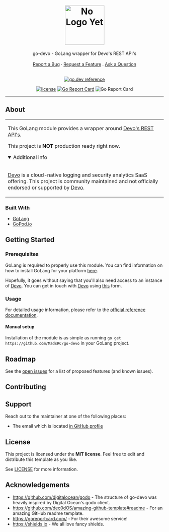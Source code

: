 <h1 align="center">
  <a href="https://github.com/MadsRC/go-devo">
    <img src="images/logo.svg" alt="No Logo Yet" width="125" height="125">
  </a>
</h1>

<div align="center">
  go-devo - GoLang wrapper for Devo's REST API's
  <br />
  <br />
  <a href="https://github.com/MadsRC/go-devo/issues/new?assignees=&labels=bug&title=bug%3A+">Report a Bug</a>
  ·
  <a href="https://github.com/MadsRC/go-devo/issues/new?assignees=&labels=enhancement&title=feat%3A+">Request a Feature</a>
  .
  <a href="https://github.com/MadsRC/go-devo/discussions">Ask a Question</a>
</div>

<div align="center">
<br />

[![go.dev reference](https://img.shields.io/badge/go.dev-reference-007d9c?logo=go&logoColor=white&style=for-the-badge)](https://pkg.go.dev/github.com/MadsRC/go-devo)

[![license](https://img.shields.io/github/license/dec0dOS/amazing-github-template.svg?style=flat)](LICENSE)
[![Go Report Card](https://goreportcard.com/badge/gojp/goreportcard?style=flat-square)](https://goreportcard.com/report/MadsRC/go-devo)
![Go Report Card](https://img.shields.io/github/go-mod/go-version/MadsRC/go-devo)

</div>

---

## About

<table>
<tr>
<td>

This GoLang module provides a wrapper around [Devo's REST API's](https://docs.devo.com/confluence/ndt/latest/api-reference).

This project is __NOT__ production ready right now.

<details open>
<summary>Additional info</summary>
<br>

[Devo](https://www.devo.com/) is a cloud-native logging and security analytics SaaS offering. This project is community maintained and not officially endorsed or supported by [Devo](https://www.devo.com/).

</details>

</td>
</tr>
</table>

### Built With

- [GoLang](https://go.dev/)
- [GoPod.io](https://gopod.io)

## Getting Started

### Prerequisites

GoLang is required to properly use this module. You can find information on how to install GoLang
for your platform [here](https://go.dev/doc/install).

Hopefully, it goes without saying that you'll also need access to an instance of
[Devo](https://devo.com). You can get in touch with [Devo](https://devo.com) using
[this](https://www.devo.com/contact/) form.

### Usage

For detailed usage information, please refer to the [official reference documentation](https://pkg.go.dev/github.com/MadsRC/go-devo).

#### Manual setup

Installation of the module is as simple as running `go get https://github.com/MadsRC/go-devo` in
your GoLang project.

## Roadmap

See the [open issues](https://github.com/MadsRC/go-devo/issues) for a list of proposed features (and known issues).

## Contributing

## Support

Reach out to the maintainer at one of the following places:

- The email which is located [in GitHub profile](https://github.com/MadsRC)

## License

This project is licensed under the **MIT license**. Feel free to edit and distribute this template as you like.

See [LICENSE](LICENSE) for more information.

## Acknowledgements

- <https://github.com/digitalocean/godo> - The structure of go-devo was heavily inspired by Digital Ocean's godo client.
- <https://github.com/dec0dOS/amazing-github-template#readme> - For an amazing GitHub readme template.
- <https://goreportcard.com/> - For their awesome service!
- <https://shields.io> - We all love fancy shields.